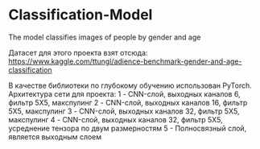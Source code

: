 # Classification-Model
The model classifies images of people by gender and age

Датасет для этого проекта взят отсюда: https://www.kaggle.com/ttungl/adience-benchmark-gender-and-age-classification

В качестве библиотеки по глубокому обучению использован PyTorch.
Архитектура сети для проекта:
1 - CNN-слой, выходных каналов 6, фильтр 5Х5, макспулинг
2 - CNN-слой, выходных каналов 16, фильтр 5Х5, макспулинг
3 - CNN-слой, выходных каналов 32, фильтр 5Х5, макспулинг
4 - CNN-слой, выходных каналов 32, фильтр 5Х5, усреднение тензора по двум размерностям
5 - Полносвязный слой, является выходным слоем
